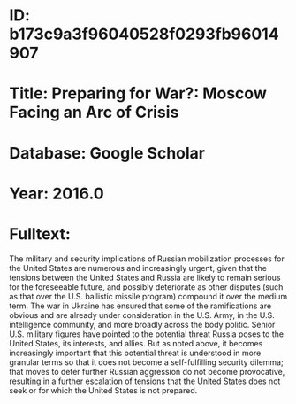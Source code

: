 # ID: b173c9a3f96040528f0293fb96014907
# Title: Preparing for War?: Moscow Facing an Arc of Crisis
# Database: Google Scholar
# Year: 2016.0
# Fulltext:
The military and security implications of Russian mobilization processes for the United States are numerous and increasingly urgent, given that the tensions between the United States and Russia are likely to remain serious for the foreseeable future, and possibly deteriorate as other disputes (such as that over the U.S. ballistic missile program) compound it over the medium term.
The war in Ukraine has ensured that some of the ramifications are obvious and are already under consideration in the U.S. Army, in the U.S. intelligence community, and more broadly across the body politic.
Senior U.S. military figures have pointed to the potential threat Russia poses to the United States, its interests, and allies.
But as noted above, it becomes increasingly important that this potential threat is understood in more granular terms so that it does not become a self-fulfilling security dilemma; that moves to deter further Russian aggression do not become provocative, resulting in a further escalation of tensions that the United States does not seek or for which the United States is not prepared.